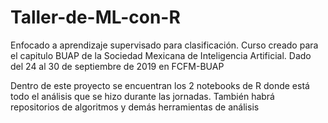 # Taller-de-ML-con-R
Enfocado a aprendizaje supervisado para clasificación. Curso creado para el capitulo BUAP de la Sociedad Mexicana de Inteligencia Artificial. Dado del 24 al 30 de septiembre de 2019 en FCFM-BUAP

Dentro de este proyecto se encuentran los 2 notebooks de R donde está todo el análisis que se hizo durante las jornadas. También habrá repositorios de algoritmos y demás herramientas de análisis
